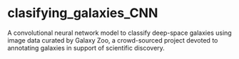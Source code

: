 # clasifying_galaxies_CNN
A convolutional neural network model to classify deep-space galaxies using image data curated by Galaxy Zoo, a crowd-sourced project devoted to annotating galaxies in support of scientific discovery.
